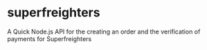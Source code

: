 # superfreighters

A Quick Node.js API for the creating an order and the verification of payments for Superfreighters
